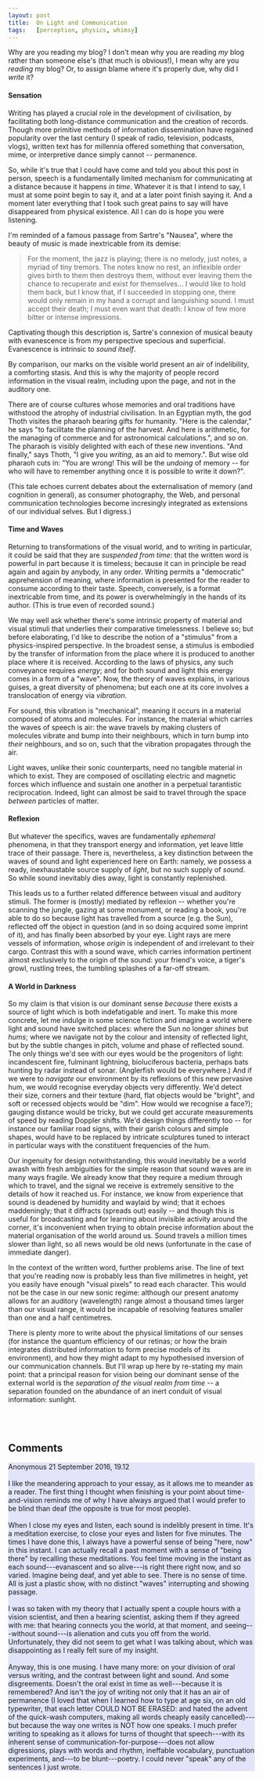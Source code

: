 ```yaml
---
layout:	post
title:	On Light and Communication
tags:	[perception, physics, whimsy]
---
```


Why are you reading my blog? I don't mean why you are reading *my* blog rather than someone else's (that much is obvious!), I mean why are you *reading* my blog? Or, to assign blame where it's properly due, why did I *write* it?

#### Sensation

Writing has played a crucial role in the development of civilisation, by facilitating both long-distance communication and the creation of records. Though more primitive methods of information dissemination have regained popularity over the last century (I speak of radio, television, podcasts, vlogs), written text has for millennia offered something that conversation, mime, or interpretive dance simply cannot -- permanence.

So, while it's true that I could have come and told you about this post in person, speech is a fundamentally limited mechanism for communicating at a distance because it happens *in time*. Whatever it is that I intend to say, I must at some point begin to say it, and at a later point finish saying it. And a moment later everything that I took such great pains to say will have disappeared from physical existence. All I can do is hope you were listening.

I'm reminded of a famous passage from Sartre's "Nausea", where the beauty of music is made inextricable from its demise:

> For the moment, the jazz is playing; there is no melody, just notes, a myriad of tiny tremors. The notes know no rest, an inflexible order gives birth to them then destroys them, without ever leaving them the chance to recuperate and exist for themselves... I would like to hold them back, but I know that, if I succeeded in stopping one, there would only remain in my hand a corrupt and languishing sound. I must accept their death; I must even want that death: I know of few more bitter or intense impressions.

Captivating though this description is, Sartre's connexion of musical beauty with evanescence is from my perspective specious and superficial. Evanescence is intrinsic to *sound itself*.

By comparison, our marks on the visible world present an air of indelibility, a comforting stasis. And this is why the majority of people record information in the visual realm, including upon the page, and not in the auditory one.

There are of course cultures whose memories and oral traditions have withstood the atrophy of industrial civilisation. In an Egyptian myth,  the god Thoth visites the pharaoh bearing gifts for humanity. "Here is the calendar," he says "to facilitate the planning of the harvest. And here is arithmetic, for the managing of commerce and for astronomical calculations.", and so on. The pharaoh is visibly delighted with each of these new inventions. "And finally," says Thoth, "I give you *writing*, as an aid to memory.". But wise old pharaoh cuts in: "You are wrong! This will be the *undoing* of memory -- for who will have to remember anything once it is possible to write it down?".

(This tale echoes current debates about the externalisation of memory (and cognition in general), as consumer photography, the Web, and personal communication technologies become incresingly integrated as extensions of our individual selves. But I digress.)

#### Time and Waves

Returning to transformations of the visual world, and to writing in particular, it could be said that they are *suspended from time*: that the written word is powerful in part because it is timeless; because it can in principle be read again and again by anybody, in any order. Writing permits a "democratic" apprehension of meaning, where information is presented for the reader to consume according to their taste. Speech, conversely, is a format inextricable from time, and its power is overwhelmingly in the hands of its author. (This is true even of recorded sound.)

We may well ask whether there's some intrinsic property of material and visual stimuli that underlies their comparative timelessness. I believe so; but before elaborating, I'd like to describe the notion of a "stimulus" from a physics-inspired perspective. In the broadest sense, a stimulus is embodied by the transfer of information from the place where it is produced to another place where it is received. According to the laws of physics, any such conveyance requires *energy*; and for both sound and light this energy comes in a form of a "wave". Now, the theory of waves explains, in various guises, a great diversity of phenomena; but each one at its core involves a translocation of energy via *vibration*.

For sound, this vibration is "mechanical", meaning it occurs in a material composed of atoms and molecules. For instance, the material which carries the waves of speech is air: the wave travels by making clusters of molecules vibrate and bump into their neighbours, which in turn bump into *their* neighbours, and so on, such that the vibration propagates through the air.

Light waves, unlike their sonic counterparts, need no tangible material in which to exist. They are composed of oscillating electric and magnetic forces which influence and sustain one another in a perpetual tarantistic reciprocation. Indeed, light can almost be said to travel through the space *between* particles of matter.

#### Reflexion

But whatever the specifics, waves are fundamentally *ephemeral* phenomena, in that they transport energy and information, yet leave little trace of their passage. There is, nevertheless, a key distinction between the waves of sound and light experienced here on Earth: namely, we possess a ready, inexhaustable source supply of *light*, but no such supply of *sound*. So while sound inevitably dies away, light is constantly replenished.

This leads us to a further related difference between visual and auditory stimuli. The former is (mostly) mediated by reflexion -- whether you're scanning the jungle, gazing at some monument, or reading a book, you're able to do so because light has travelled from a source (e.g. the Sun), reflected off the object in question (and in so doing acquired some imprint of it), and has finally been absorbed by your eye. Light rays are mere vessels of information, whose *origin* is independent of and irrelevant to their cargo. Contrast this with a sound wave, which carries information pertinent almost exclusively to the origin of the sound: your friend's voice, a tiger's growl, rustling trees, the tumbling splashes of a far-off stream.

#### A World in Darkness

So my claim is that vision is our dominant sense *because* there exists a source of light which is both indefatigable and inert. To make this more concrete, let me indulge in some science fiction and imagine a world where light and sound have switched places: where the Sun no longer *shines* but *hums*; where we navigate not by the colour and intensity of reflected light, but by the subtle changes in pitch, volume and phase of reflected sound. The only things we'd see with our eyes would be the progenitors of light: incandescent fire, fulminant lightning, bioluciferous bacteria, perhaps bats hunting by radar instead of sonar. (Anglerfish would be everywhere.) And if we were to *navigate* our environment by its reflexions of this new pervasive hum, we would recognise everyday objects very differently. We'd detect their size, corners and their texture (hard, flat objects would be "bright", and soft or recessed objects would be "dim". How would we recognise a face?); gauging distance would be tricky, but we could get accurate measurements of speed by reading Doppler shifts. We'd design things differently too -- for instance our familiar road signs, with their garish colours and simple shapes, would have to be replaced by intricate sculptures tuned to interact in particular ways with the constituent frequencies of the hum.

Our ingenuity for design notwithstanding, this would inevitably be a world awash with fresh ambiguities for the simple reason that sound waves are in many ways fragile. We already know that they require a medium through which to travel, and the signal we receive is extremely sensitive to the details of how it reached us. For instance, we know from experience that sound is deadened by humidity and waylaid by wind; that it echoes maddeningly; that it diffracts (spreads out) easily -- and though this is useful for broadcasting and for learning about invisible activity around the corner, it's inconvenient when trying to obtain precise information about the material organisation of the world around us. Sound travels a million times slower than light, so all news would be old news (unfortunate in the case of immediate danger).

In the context of the written word, further problems arise. The line of text that you're reading now is probably less than five millimetres in height, yet you easily have enough "visual pixels" to read each character. This would not be the case in our new sonic regime: although our present anatomy allows for an auditory (wavelength) range almost a thousand times larger than our visual range, it would be incapable of resolving features smaller than one and a half centimetres.

There is plenty more to write about the physical limitations of our senses (for instance the quantum efficiency of our retinas; or how the brain integrates distributed information to form precise models of its environment), and how they might adapt to my hypothesised inversion of our communication channels. But I'll wrap up here by re-stating my main point: that a principal reason for vision being our dominant sense of the external world is the *separation of the visual realm from time* -- a separation founded on the abundance of an inert conduit of visual information: sunlight.



<!-- ------------------------------------------------------------------------------------ -->


<br><br>
<h2>Comments</h2>

<div class="comment" style="background-color: #E3E4FA;">
    <span class="name">Anonymous</span>
    <span class="date">21 September 2016, 19.12</span>
	<br>
    <br>
	I like the meandering approach to your essay, as it allows me to meander as a reader.  The first thing I thought when finishing is your point about time-and-vision reminds me of why I have always argued that I would prefer to be blind than deaf (the opposite is true for most people).
	<br>
    <br>
	When I close my eyes and listen, each sound is indelibly present in time.  It's a meditation exercise, to close your eyes and listen for five minutes.  The times I have done this, I always have a powerful sense of being "here, now" in this instant.  I can actually recall a past moment with a sense of "being there" by recalling these meditations.   You feel time moving in the instant as each sound---evanascent and so alive---is right there right now, and so varied.    Imagine being deaf, and yet able to see.   There is no sense of time.  All is just a plastic show, with no distinct "waves" interrupting and showing passage.
	<br>
    <br>
	I was so taken with my theory that I actually spent a couple hours with a vision scientist, and then a hearing scientist, asking them if they agreed with me: that hearing connects you the world, at that moment, and seeing---without sound---is alienation and cuts you off from the world.    Unfortunately, they did not seem to get what I was talking about, which was disappointing as I really felt sure of my insight.
	<br>
    <br>
	Anyway, this is one musing.  I have many more:   on your division of oral versus writing, and the contrast between light and sound.   And some disgreements.   Doesn't the oral exist in time as well---because it is remembered?   And isn't the joy of writing not only that it has an air of permanence  (I loved that when I learned how to type at age six, on an old typewriter, that each letter COULD NOT BE ERASED:  and hated the advent of the quick-wash computers, making all words cheaply easily cancelled)---but because the way one writes is NOT how one speaks.   I much prefer writing to speaking as it allows for turns of thought that speech---with its inherent sense of communication-for-purpose---does not allow digressions, plays with words and rhythm, ineffable vocabulary, punctuation experiments, and---to be blunt---poetry.    I could never "speak" any of the sentences I just wrote.
</div>



